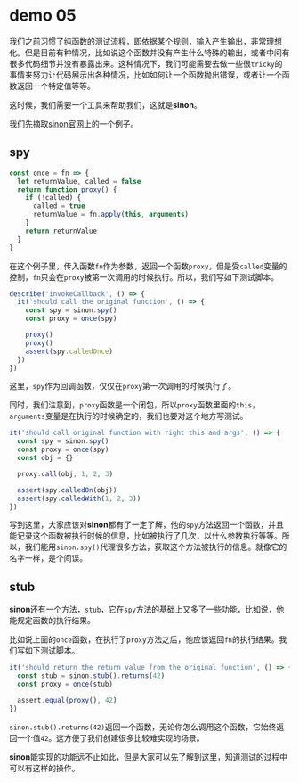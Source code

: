 # demo 05

我们之前习惯了纯函数的测试流程，即依据某个规则，输入产生输出，非常理想化。但是目前有种情况，比如说这个函数并没有产生什么特殊的输出，或者中间有很多代码细节并没有暴露出来。这种情况下，我们可能需要去做一些很`tricky`的事情来努力让代码展示出各种情况，比如如何让一个函数抛出错误，或者让一个函数返回一个特定值等等。

这时候，我们需要一个工具来帮助我们，这就是**sinon**。

我们先摘取[sinon官网](http://sinonjs.org/)上的一个例子。

## spy

``` js
const once = fn => {
  let returnValue, called = false
  return function proxy() {
    if (!called) {
      called = true
      returnValue = fn.apply(this, arguments)
    }
    return returnValue
  }
}
```
在这个例子里，传入函数`fn`作为参数，返回一个函数`proxy`，但是受`called`变量的控制，`fn`只会在`proxy`被第一次调用的时候执行。所以，我们写如下测试脚本。

``` js
describe('invokeCallback', () => {
  it('should call the original function', () => {
    const spy = sinon.spy()
    const proxy = once(spy)

    proxy()
    proxy()
    assert(spy.calledOnce)
  })
})
```
这里，`spy`作为回调函数，仅仅在`proxy`第一次调用的时候执行了。

同时，我们注意到，`proxy`函数是一个闭包，所以`proxy`函数里面的`this`，`arguments`变量是在执行的时候确定的，我们也要对这个地方写测试。

``` js
it('should call original function with right this and args', () => {
  const spy = sinon.spy()
  const proxy = once(spy)
  const obj = {}

  proxy.call(obj, 1, 2, 3)

  assert(spy.calledOn(obj))
  assert(spy.calledWith(1, 2, 3))
})
```

写到这里，大家应该对**sinon**都有了一定了解，他的`spy`方法返回一个函数，并且能记录这个函数被执行时候的信息，比如被执行了几次，以什么参数执行等等。所以，我们能用`sinon.spy()`代理很多方法，获取这个方法被执行的信息。就像它的名字一样，是个间谍。

## stub

**sinon**还有一个方法，`stub`，它在`spy`方法的基础上又多了一些功能，比如说，他能规定函数的执行结果。

比如说上面的`once`函数，在执行了`proxy`方法之后，他应该返回`fn`的执行结果。我们写如下测试脚本。

``` js
it('should return the return value from the original function', () => {
  const stub = sinon.stub().returns(42)
  const proxy = once(stub)

  assert.equal(proxy(), 42)
})
```
`sinon.stub().returns(42)`返回一个函数，无论你怎么调用这个函数，它始终返回一个值`42`。这方便了我们创建很多比较难实现的场景。

**sinon**能实现的功能远不止如此，但是大家可以先了解到这里，知道测试的过程中可以有这样的操作。
